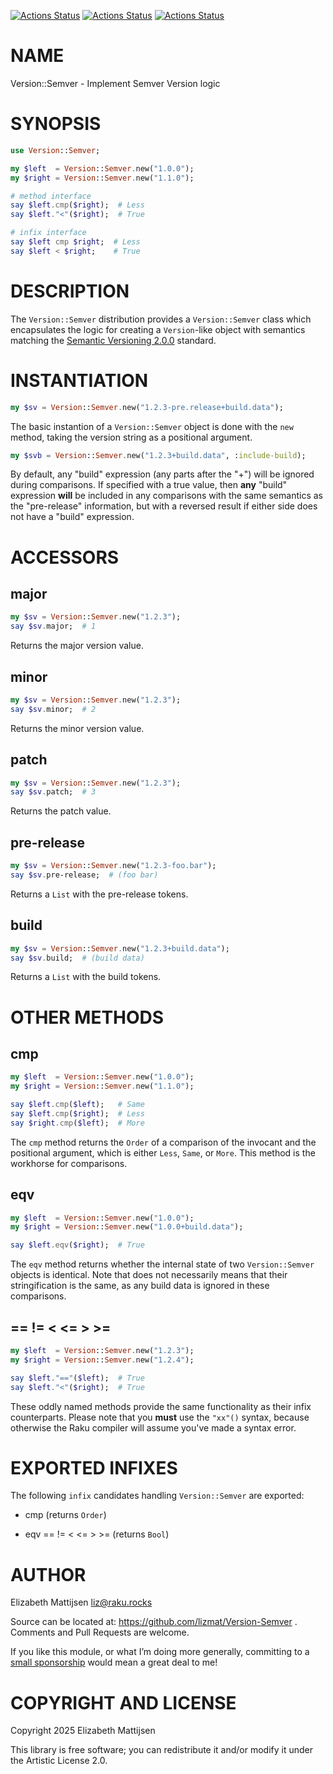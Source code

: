 [![Actions Status](https://github.com/lizmat/Version-Semver/actions/workflows/linux.yml/badge.svg)](https://github.com/lizmat/Version-Semver/actions) [![Actions Status](https://github.com/lizmat/Version-Semver/actions/workflows/macos.yml/badge.svg)](https://github.com/lizmat/Version-Semver/actions) [![Actions Status](https://github.com/lizmat/Version-Semver/actions/workflows/windows.yml/badge.svg)](https://github.com/lizmat/Version-Semver/actions)

NAME
====

Version::Semver - Implement Semver Version logic

SYNOPSIS
========

```raku
use Version::Semver;

my $left  = Version::Semver.new("1.0.0");
my $right = Version::Semver.new("1.1.0");

# method interface
say $left.cmp($right);  # Less
say $left."<"($right);  # True

# infix interface
say $left cmp $right;  # Less
say $left < $right;    # True
```

DESCRIPTION
===========

The `Version::Semver` distribution provides a `Version::Semver` class which encapsulates the logic for creating a `Version`-like object with semantics matching the [Semantic Versioning 2.0.0](https://semver.org/spec/v2.0.0.html) standard.

INSTANTIATION
=============

```raku
my $sv = Version::Semver.new("1.2.3-pre.release+build.data");
```

The basic instantion of a `Version::Semver` object is done with the `new` method, taking the version string as a positional argument.

```raku
my $svb = Version::Semver.new("1.2.3+build.data", :include-build);
```

By default, any "build" expression (any parts after the "+") will be ignored during comparisons. If specified with a true value, then **any** "build" expression **will** be included in any comparisons with the same semantics as the "pre-release" information, but with a reversed result if either side does not have a "build" expression.

ACCESSORS
=========

major
-----

```raku
my $sv = Version::Semver.new("1.2.3");
say $sv.major;  # 1
```

Returns the major version value.

minor
-----

```raku
my $sv = Version::Semver.new("1.2.3");
say $sv.minor;  # 2
```

Returns the minor version value.

patch
-----

```raku
my $sv = Version::Semver.new("1.2.3");
say $sv.patch;  # 3
```

Returns the patch value.

pre-release
-----------

```raku
my $sv = Version::Semver.new("1.2.3-foo.bar");
say $sv.pre-release;  # (foo bar)
```

Returns a `List` with the pre-release tokens.

build
-----

```raku
my $sv = Version::Semver.new("1.2.3+build.data");
say $sv.build;  # (build data)
```

Returns a `List` with the build tokens.

OTHER METHODS
=============

cmp
---

```raku
my $left  = Version::Semver.new("1.0.0");
my $right = Version::Semver.new("1.1.0");

say $left.cmp($left);   # Same
say $left.cmp($right);  # Less
say $right.cmp($left);  # More
```

The `cmp` method returns the `Order` of a comparison of the invocant and the positional argument, which is either `Less`, `Same`, or `More`. This method is the workhorse for comparisons.

eqv
---

```raku
my $left  = Version::Semver.new("1.0.0");
my $right = Version::Semver.new("1.0.0+build.data");

say $left.eqv($right);  # True
```

The `eqv` method returns whether the internal state of two `Version::Semver` objects is identical. Note that does not necessarily means that their stringification is the same, as any build data is ignored in these comparisons.

== != < <= > >=
---------------

```raku
my $left  = Version::Semver.new("1.2.3");
my $right = Version::Semver.new("1.2.4");

say $left."=="($left);  # True
say $left."<"($right);  # True
```

These oddly named methods provide the same functionality as their infix counterparts. Please note that you **must** use the `"xx"()` syntax, because otherwise the Raku compiler will assume you've made a syntax error.

EXPORTED INFIXES
================

The following `infix` candidates handling `Version::Semver` are exported:

  * cmp (returns `Order`)

  * eqv == != < <= > >= (returns `Bool`)

AUTHOR
======

Elizabeth Mattijsen <liz@raku.rocks>

Source can be located at: https://github.com/lizmat/Version-Semver . Comments and Pull Requests are welcome.

If you like this module, or what I’m doing more generally, committing to a [small sponsorship](https://github.com/sponsors/lizmat/) would mean a great deal to me!

COPYRIGHT AND LICENSE
=====================

Copyright 2025 Elizabeth Mattijsen

This library is free software; you can redistribute it and/or modify it under the Artistic License 2.0.

